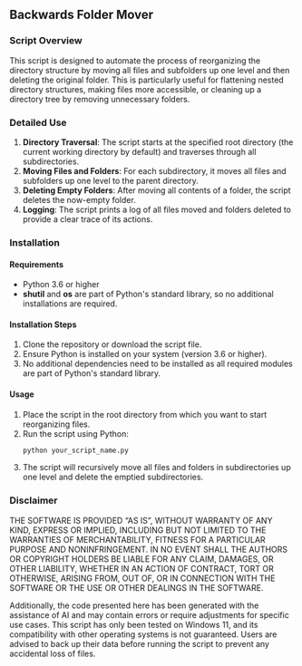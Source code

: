 ## Backwards Folder Mover
### Script Overview
This script is designed to automate the process of reorganizing the directory structure by moving all files and subfolders up one level and then deleting the original folder. This is particularly useful for flattening nested directory structures, making files more accessible, or cleaning up a directory tree by removing unnecessary folders.

### Detailed Use
1. **Directory Traversal**: The script starts at the specified root directory (the current working directory by default) and traverses through all subdirectories.
2. **Moving Files and Folders**: For each subdirectory, it moves all files and subfolders up one level to the parent directory.
3. **Deleting Empty Folders**: After moving all contents of a folder, the script deletes the now-empty folder.
4. **Logging**: The script prints a log of all files moved and folders deleted to provide a clear trace of its actions.

### Installation
#### Requirements
- Python 3.6 or higher
- **shutil** and **os** are part of Python's standard library, so no additional installations are required.

#### Installation Steps
1. Clone the repository or download the script file.
2. Ensure Python is installed on your system (version 3.6 or higher).
3. No additional dependencies need to be installed as all required modules are part of Python's standard library.

#### Usage
1. Place the script in the root directory from which you want to start reorganizing files.
2. Run the script using Python:
   ```bash
   python your_script_name.py
   ```
3. The script will recursively move all files and folders in subdirectories up one level and delete the emptied subdirectories.

### Disclaimer
THE SOFTWARE IS PROVIDED “AS IS”, WITHOUT WARRANTY OF ANY KIND, EXPRESS OR IMPLIED, INCLUDING BUT NOT LIMITED TO THE WARRANTIES OF MERCHANTABILITY, FITNESS FOR A PARTICULAR PURPOSE AND NONINFRINGEMENT. IN NO EVENT SHALL THE AUTHORS OR COPYRIGHT HOLDERS BE LIABLE FOR ANY CLAIM, DAMAGES, OR OTHER LIABILITY, WHETHER IN AN ACTION OF CONTRACT, TORT OR OTHERWISE, ARISING FROM, OUT OF, OR IN CONNECTION WITH THE SOFTWARE OR THE USE OR OTHER DEALINGS IN THE SOFTWARE.

Additionally, the code presented here has been generated with the assistance of AI and may contain errors or require adjustments for specific use cases. This script has only been tested on Windows 11, and its compatibility with other operating systems is not guaranteed. Users are advised to back up their data before running the script to prevent any accidental loss of files.